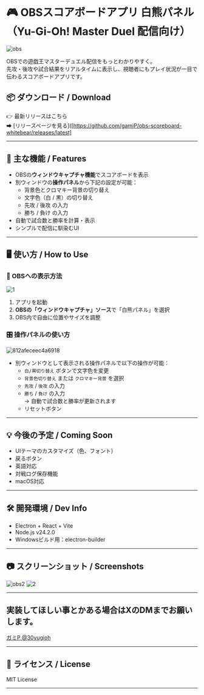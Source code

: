 # 🎮 OBSスコアボードアプリ 白熊パネル（Yu-Gi-Oh! Master Duel 配信向け）
![obs](https://github.com/user-attachments/assets/f8e27867-c428-4f24-aec7-9d49f5dbf537)

OBSでの遊戯王マスターデュエル配信をもっとわかりやすく。  
先攻・後攻や試合結果をリアルタイムに表示し、視聴者にもプレイ状況が一目で伝わるスコアボードアプリです。

## 📦 ダウンロード / Download

👉 最新リリースはこちら  
➡ [リリースページを見る]([https://github.com/gamiP/obs-scoreboard-whitebear/releases/latest]

---

## 🧩 主な機能 / Features

- OBSの**ウィンドウキャプチャ機能**でスコアボードを表示
- 別ウィンドウの**操作パネル**から下記の設定が可能：
  - 背景色とクロマキー背景の切り替え
  - 文字色（白 / 黒）の切り替え
  - 先攻 / 後攻 の入力
  - 勝ち / 負け の入力
- 自動で試合数と勝率を計算・表示
- シンプルで配信に馴染むUI

---

## 🖥️ 使い方 / How to Use

### 🎥 OBSへの表示方法
![1](https://github.com/user-attachments/assets/11f5601a-5486-4fa8-9daa-0cfc6c515f19)
1. アプリを起動
2. **OBSの「ウィンドウキャプチャ」ソース**で「白熊パネル」を選択
3. OBS内で自由に位置やサイズを調整

### 🎛️ 操作パネルの使い方
![812afeceec4a6918](https://github.com/user-attachments/assets/51cd0ab4-9904-476f-8c23-3a64dcd3f72e)
- 別ウィンドウとして表示される操作パネルで以下の操作が可能：
  - `白/黒切り替え` ボタンで文字色を変更
  - `背景色切り替え` または `クロマキー背景` を選択
  - `先攻` / `後攻` の入力
  - `勝ち` / `負け` の入力  
    → 自動で試合数と勝率が更新されます
  - リセットボタン

---

## 💡 今後の予定 / Coming Soon

- UIテーマのカスタマイズ（色、フォント）
- 戻るボタン
- 英語対応
- 対戦ログ保存機能
- macOS対応

---

## 🛠️ 開発環境 / Dev Info

- Electron + React + Vite
- Node.js v24.2.0
- Windowsビルド用：electron-builder

---

## 📷 スクリーンショット / Screenshots

![obs2](https://github.com/user-attachments/assets/c33b1f5d-87c5-46fe-97ac-83ef185c0bfb)
![2](https://github.com/user-attachments/assets/7ad40bf3-610c-495d-bfb5-c3c3bb1f4d5c)

--- 
## 実装してほしい事とかある場合はXのDMまでお願いします。

[ガミP @30yugioh](https://x.com/30yugioh)

---
## 📝 ライセンス / License

MIT License

---

